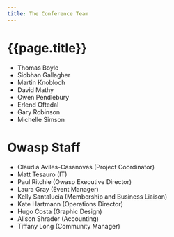 ```yaml
---
title: The Conference Team
---
```


# {{page.title}}

* Thomas Boyle
* Siobhan Gallagher
* Martin Knobloch
* David Mathy
* Owen Pendlebury
* Erlend Oftedal
* Gary Robinson
* Michelle Simson

# Owasp Staff

* Claudia Aviles-Casanovas (Project Coordinator)
* Matt Tesauro (IT)
* Paul Ritchie (Owasp Executive Director)
* Laura Gray (Event Manager)
* Kelly Santalucia (Membership and Business Liaison)
* Kate Hartmann (Operations Director)
* Hugo Costa (Graphic Design)
* Alison Shrader (Accounting)
* Tiffany Long (Community Manager)



